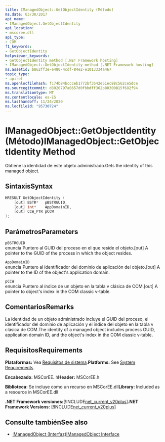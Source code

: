 ```yaml
---
title: IManagedObject::GetObjectIdentity (Método)
ms.date: 03/30/2017
api_name:
- IManagedObject.GetObjectIdentity
api_location:
- mscoree.dll
api_type:
- COM
f1_keywords:
- GetObjectIdentity
helpviewer_keywords:
- GetObjectIdentity method [.NET Framework hosting]
- IManagedObject::GetObjectIdentity method [.NET Framework hosting]
ms.assetid: b862ff3e-e480-4cdf-84e2-e1013334a467
topic_type:
- apiref
ms.openlocfilehash: fc74b84bccceb1772bf3642e51ec88c562ce5dce
ms.sourcegitcommit: d8020797a6657d0fbbdff362b80300815f682f94
ms.translationtype: MT
ms.contentlocale: es-ES
ms.lasthandoff: 11/24/2020
ms.locfileid: "95730724"
---
```

# <a name="imanagedobjectgetobjectidentity-method"></a><span data-ttu-id="6bbec-102">IManagedObject::GetObjectIdentity (Método)</span><span class="sxs-lookup"><span data-stu-id="6bbec-102">IManagedObject::GetObjectIdentity Method</span></span>

<span data-ttu-id="6bbec-103">Obtiene la identidad de este objeto administrado.</span><span class="sxs-lookup"><span data-stu-id="6bbec-103">Gets the identity of this managed object.</span></span>  
  
## <a name="syntax"></a><span data-ttu-id="6bbec-104">Sintaxis</span><span class="sxs-lookup"><span data-stu-id="6bbec-104">Syntax</span></span>  
  
```cpp  
HRESULT GetObjectIdentity (  
    [out] BSTR*   pBSTRGUID,  
    [out] int*    AppDomainID,  
    [out] CCW_PTR pCCW  
);  
```  
  
## <a name="parameters"></a><span data-ttu-id="6bbec-105">Parámetros</span><span class="sxs-lookup"><span data-stu-id="6bbec-105">Parameters</span></span>  

 `pBSTRGUID`  
 <span data-ttu-id="6bbec-106">enuncia Puntero al GUID del proceso en el que reside el objeto.</span><span class="sxs-lookup"><span data-stu-id="6bbec-106">[out] A pointer to the GUID of the process in which the object resides.</span></span>  
  
 `AppDomainID`  
 <span data-ttu-id="6bbec-107">enuncia Puntero al identificador del dominio de aplicación del objeto.</span><span class="sxs-lookup"><span data-stu-id="6bbec-107">[out] A pointer to the ID of the object's application domain.</span></span>  
  
 `pCCW`  
 <span data-ttu-id="6bbec-108">enuncia Puntero al índice de un objeto en la tabla v clásica de COM.</span><span class="sxs-lookup"><span data-stu-id="6bbec-108">[out] A pointer to object's index in the COM classic v-table.</span></span>  
  
## <a name="remarks"></a><span data-ttu-id="6bbec-109">Comentarios</span><span class="sxs-lookup"><span data-stu-id="6bbec-109">Remarks</span></span>  

 <span data-ttu-id="6bbec-110">La identidad de un objeto administrado incluye el GUID del proceso, el identificador del dominio de aplicación y el índice del objeto en la tabla v clásica de COM.</span><span class="sxs-lookup"><span data-stu-id="6bbec-110">The identity of a managed object includes process GUID, application domain ID, and the object's index in the COM classic v-table.</span></span>  
  
## <a name="requirements"></a><span data-ttu-id="6bbec-111">Requisitos</span><span class="sxs-lookup"><span data-stu-id="6bbec-111">Requirements</span></span>  

 <span data-ttu-id="6bbec-112">**Plataformas:** Vea [Requisitos de sistema](../../get-started/system-requirements.md).</span><span class="sxs-lookup"><span data-stu-id="6bbec-112">**Platforms:** See [System Requirements](../../get-started/system-requirements.md).</span></span>  
  
 <span data-ttu-id="6bbec-113">**Encabezado:** MSCorEE. h</span><span class="sxs-lookup"><span data-stu-id="6bbec-113">**Header:** MSCorEE.h</span></span>  
  
 <span data-ttu-id="6bbec-114">**Biblioteca:** Se incluye como un recurso en MSCorEE.dll</span><span class="sxs-lookup"><span data-stu-id="6bbec-114">**Library:** Included as a resource in MSCorEE.dll</span></span>  
  
 <span data-ttu-id="6bbec-115">**.NET Framework versiones:**[!INCLUDE[net_current_v20plus](../../../../includes/net-current-v20plus-md.md)]</span><span class="sxs-lookup"><span data-stu-id="6bbec-115">**.NET Framework Versions:** [!INCLUDE[net_current_v20plus](../../../../includes/net-current-v20plus-md.md)]</span></span>  
  
## <a name="see-also"></a><span data-ttu-id="6bbec-116">Consulte también</span><span class="sxs-lookup"><span data-stu-id="6bbec-116">See also</span></span>

- [<span data-ttu-id="6bbec-117">IManagedObject (Interfaz)</span><span class="sxs-lookup"><span data-stu-id="6bbec-117">IManagedObject Interface</span></span>](imanagedobject-interface.md)
